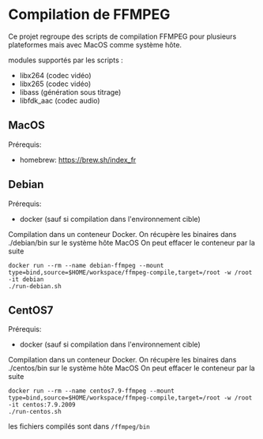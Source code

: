 # Compilation de FFMPEG

Ce projet regroupe des scripts de compilation FFMPEG pour plusieurs plateformes mais avec MacOS comme système hôte.

modules supportés par les scripts :

* libx264 (codec vidéo)
* libx265 (codec vidéo)
* libass (génération sous titrage)
* libfdk_aac (codec audio)

## MacOS

Prérequis:

* homebrew: https://brew.sh/index_fr

## Debian

Prérequis:

* docker (sauf si compilation dans l'environnement cible)

Compilation dans un conteneur Docker. On récupère les binaires dans ./debian/bin sur le système hôte MacOS
On peut effacer le conteneur par la suite

```
docker run --rm --name debian-ffmpeg --mount type=bind,source=$HOME/workspace/ffmpeg-compile,target=/root -w /root -it debian
./run-debian.sh
```

## CentOS7

Prérequis:

* docker (sauf si compilation dans l'environnement cible)

Compilation dans un conteneur Docker. On récupère les binaires dans ./centos/bin sur le système hôte MacOS
On peut effacer le conteneur par la suite

```
docker run --rm --name centos7.9-ffmpeg --mount type=bind,source=$HOME/workspace/ffmpeg-compile,target=/root -w /root -it centos:7.9.2009
./run-centos.sh
```

les fichiers compilés sont dans `/ffmpeg/bin`

